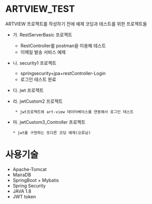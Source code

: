# ARTVIEW_TEST
ARTVIEW 프로젝트를 작성하기 전에 예제 코딩과 테스트를 위한 프로젝트들

+ 가. RestServerBasic 프로젝트
    * RestController를 postman을 이용해 테스트
    * 이메일 발송 서비스 예제
     
+ 나. security1 프로젝트
    * springsecurity+jpa+restController-Login
    * 로그인 테스트 완료

+ 다. jwt 프로젝트
+ 라. jwtCustom2 프로젝트

       * jwt프로젝트에 art-view 데이터베이스를 연동해서 로그인 테스트
+ 마. jwtCustom3_Controller 프로젝트

      * jwt를 구현하는 또다른 코딩 예제(오류남)
      
 # 사용기술
  * Apache-Tomcat
  * MairaDB
  * SpringBoot + Mybatis
  * Spring Security
  * JAVA 1.8
  * JWT token

